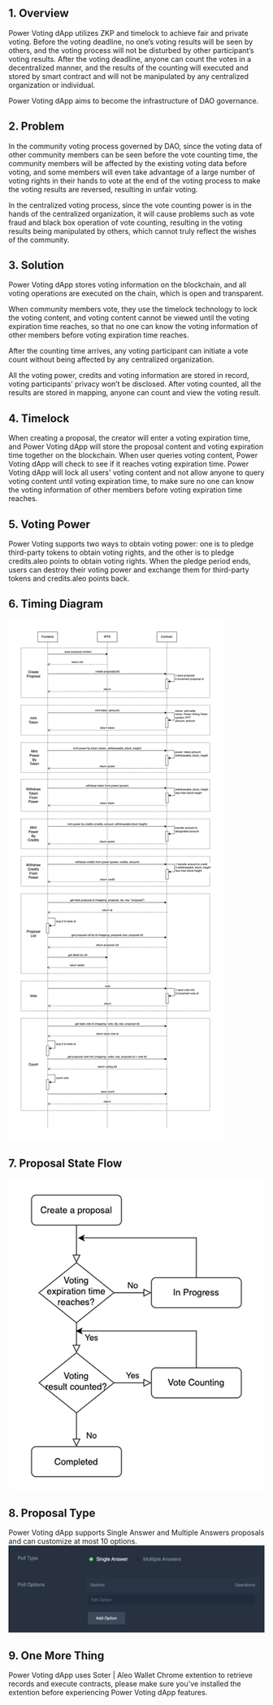 ## 1. Overview

Power Voting dApp utilizes ZKP and timelock to achieve fair and private voting. Before the voting deadline, no one’s voting results will be seen by others, and the voting process will not be disturbed by other participant’s voting results. After the voting deadline, anyone can count the votes in a decentralized manner, and the results of the counting will executed and stored by smart contract and will not be manipulated by any centralized organization or individual. 

Power Voting dApp aims to become the infrastructure of DAO governance.

## 2. Problem

In the community voting process governed by DAO, since the voting data of other community members can be seen before the vote counting time, the community members will be affected by the existing voting data before voting, and some members will even take advantage of a large number of voting rights in their hands to vote at the end of the voting process to make the voting results are reversed, resulting in unfair voting.

In the centralized voting process, since the vote counting power is in the hands of the centralized organization, it will cause problems such as vote fraud and black box operation of vote counting, resulting in the voting results being manipulated by others, which cannot truly reflect the wishes of the community.

## 3. Solution

Power Voting dApp stores voting information on the blockchain, and all voting operations are executed on the chain, which is open and transparent. 

When community members vote, they use the timelock technology to lock the voting content, and voting content cannot be viewed until the voting expiration time reaches, so that no one can know the voting information of other members before voting expiration time reaches. 

After the counting time arrives, any voting participant can initiate a vote count without being affected by any centralized organization.

All the voting power, credits and voting information are stored in record, voting participants’ privacy won’t be disclosed. After voting counted, all the results are stored in mapping, anyone can count and view the voting result.

## 4. Timelock

When creating a proposal, the creator will enter a voting expiration time, and Power Voting dApp will store the proposal content and voting expiration time together on the blockchain. When user queries voting content, Power Voting dApp will check to see if it reaches voting expiration time. Power Voting dApp will lock all users' voting content and not allow anyone to query voting content until voting expiration time, to make sure no one can know the voting information of other members before voting expiration time reaches.

## 5. Voting Power

Power Voting supports two ways to obtain voting power: one is to pledge third-party tokens to obtain voting rights, and the other is to pledge credits.aleo points to obtain voting rights. When the pledge period ends, users can destroy their voting power and exchange them for third-party tokens and credits.aleo points back.

## 6. Timing Diagram

![](../timing_graph.png)

## 7. Proposal State Flow

![](../state_flow.png)

## 8. Proposal Type

Power Voting dApp supports Single Answer and Multiple Answers proposals and can customize at most 10 options.
![](../proposal_type.png)

## 9. One More Thing

Power Voting dApp uses Soter | Aleo Wallet Chrome extention to retrieve records and execute contracts, please make sure you've installed the extention before experiencing Power Voting dApp features.
